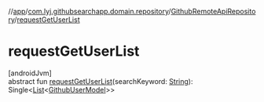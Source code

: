 //[app](../../../index.md)/[com.lyj.githubsearchapp.domain.repository](../index.md)/[GithubRemoteApiRepository](index.md)/[requestGetUserList](request-get-user-list.md)

# requestGetUserList

[androidJvm]\
abstract fun [requestGetUserList](request-get-user-list.md)(searchKeyword: [String](https://kotlinlang.org/api/latest/jvm/stdlib/kotlin/-string/index.html)): Single&lt;[List](https://kotlinlang.org/api/latest/jvm/stdlib/kotlin.collections/-list/index.html)&lt;[GithubUserModel](../../com.lyj.githubsearchapp.domain.model/-github-user-model/index.md)&gt;&gt;
